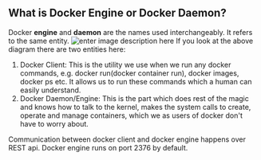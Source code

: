 ## What is Docker Engine or Docker Daemon?
Docker **engine** and **daemon** are the names used interchangeably. It refers to the same entity. 
![enter image description here](https://qph.fs.quoracdn.net/main-qimg-402f0afea9b0ed9e3e5c3932aa71e9fd)
If you look at the above diagram there are two entities here:
1. Docker Client: This is the utility we use when we run any docker commands, e.g. docker run(docker container run), docker images, docker ps etc. It allows us to run these commands which a human can easily understand. 
2. Docker Daemon/Engine: This is the part which does rest of the magic and knows how to talk to the kernel, makes the system calls to create, operate and manage containers, which we as users of docker don't have to worry about. 

Communication between docker client and docker engine happens over REST api. Docker engine runs on port 2376 by default. 
